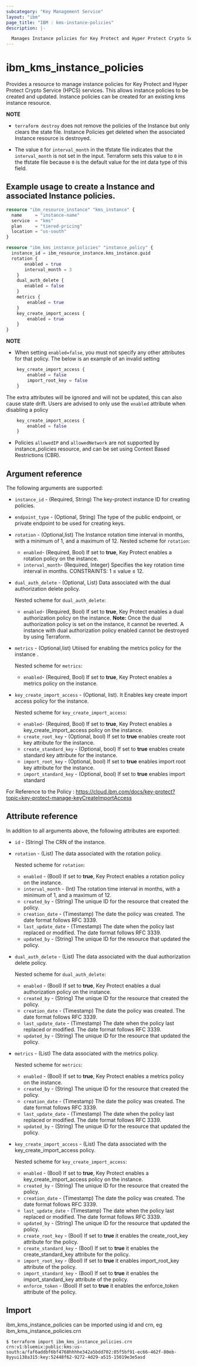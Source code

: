 ```yaml
---
subcategory: "Key Management Service"
layout: "ibm"
page_title: "IBM : kms-instance-policies"
description: |-

  Manages Instance policies for Key Protect and Hyper Protect Crypto Service (HPCS) services
---
```


# ibm_kms_instance_policies

Provides a resource to manage instance policies for Key Protect and Hyper Protect Crypto Service (HPCS) services. This allows instance policies to be created and updated. Instance policies can be created for an existing kms instance resource.

**NOTE**
- `terraform destroy` does not remove the policies of the Instance but only clears the state file. Instance Policies get deleted when the associated Instance resource is destroyed.

- The value `0` for `interval_month` in the tfstate file indicates that the `interval_month` is not set in the input. Terraform sets this value to `0` in the tfstate file because `0` is the default value for the int data type of this field.


## Example usage to create a Instance and associated Instance policies.

```terraform
resource "ibm_resource_instance" "kms_instance" {
  name     = "instance-name"
  service  = "kms"
  plan     = "tiered-pricing"
  location = "us-south"
}

resource "ibm_kms_instance_policies" "instance_policy" {
  instance_id = ibm_resource_instance.kms_instance.guid
  rotation {
       enabled = true
       interval_month = 3
    }
    dual_auth_delete {
       enabled = false
    }
    metrics {
        enabled = true
    }
    key_create_import_access {
        enabled = true
    }
}

```

**NOTE** 
- When setting `enabled=false`, you must not specify any other attributes for that policy. The below is an example of an invalid setting

```terraform
    key_create_import_access {
        enabled = false
        import_root_key = false
    }
```

The extra attributes will be ignored and will not be updated, this can also cause state drift. Users are advised to only use the `enabled` attribute when disabling a policy

```terraform
    key_create_import_access {
        enabled = false
    }
```


- Policies `allowedIP` and `allowedNetwork` are not supported by instance_policies resource, and can be set using Context Based Restrictions (CBR).
## Argument reference

The following arguments are supported:



- `instance_id` - (Required, String) The key-protect instance ID for creating policies.
- `endpoint_type` - (Optional, String) The type of the public endpoint, or private endpoint to be used for creating keys.

- `rotation` - (Optional,list) The Instance rotation time interval in months, with a minimum of 1, and a maximum of 12.
  Nested scheme for `rotation`:

    - `enabled`- (Required, Bool) If set to **true**, Key Protect enables a rotation policy on the instance.
    - `interval_month`- (Required, Integer) Specifies the key rotation time interval in months. CONSTRAINTS: 1 ≤ value ≤ 12.
- `dual_auth_delete` - (Optional, List) Data associated with the dual authorization delete policy.

    Nested scheme for `dual_auth_delete`:
    - `enabled`- (Required, Bool) If set to **true**, Key Protect enables a dual authorization policy on the instance. **Note:** Once the dual authorization policy is set on the instance, it cannot be reverted. A instance with dual authorization policy enabled cannot be destroyed by using Terraform.
- `metrics` - (Optional,list) Utiised for enabling the metrics policy for the instance . 

  Nested scheme for `metrics`:

    - `enabled`- (Required, Bool) If set to **true**, Key Protect enables a metrics policy on the instance.
- `key_create_import_access` - (Optional, list). It Enables key create import access policy for the instance.

    Nested scheme for `key_create_import_access`:

    - `enabled`- (Required, Bool) If set to **true**, Key Protect enables a key_create_import_access policy on the instance.
    - `create_root_key` - (Optional, bool) If set to **true** enables create root key attribute for the instance.
    - `create_standard_key` - (Optional, bool) If set to **true** enables create standard key attribute for the instance.
    - `import_root_key` - (Optional, bool) If set to **true** enables import root key attribute for the instance.
    - `import_standard_key` - (Optional, bool) If set to **true** enables import standard


For Reference to the Policy : https://cloud.ibm.com/docs/key-protect?topic=key-protect-manage-keyCreateImportAccess

## Attribute reference

In addition to all arguments above, the following attributes are exported:

- `id` - (String) The CRN of the instance.
- `rotation` - (List) The data associated with the rotation policy.

    Nested scheme for `rotation`:
    - `enabled` - (Bool) If set to **true**, Key Protect enables a rotation policy on the instance.
    - `interval_month` - (Int) The rotation time interval in months, with a minimum of 1, and a maximum of 12.
    - `created_by` - (String) The unique ID for the resource that created the policy.
    - `creation_date` - (Timestamp) The date the policy was created. The date format follows RFC 3339.
    - `last_update_date` - (Timestamp)  The date when the policy last replaced or modified. The date format follows RFC 3339.
    - `updated_by` - (String) The unique ID for the resource that updated the policy.

- `dual_auth_delete` - (List) The data associated with the dual authorization delete policy.

     Nested scheme for `dual_auth_delete`:
     - `enabled` - (Bool) If set to **true**, Key Protect enables a dual authorization policy on the instance.
     - `created_by` - (String) The unique ID for the resource that created the policy.
     - `creation_date` - (Timestamp) The date the policy was created. The date format follows RFC 3339.
     - `last_update_date` - (Timestamp)  The date when the policy last replaced or modified. The date format follows RFC 3339.
     - `updated_by` - (String) The unique ID for the resource that updated the policy.

- `metrics` - (List) The data associated with the metrics policy.

     Nested scheme for `metrics`:
     - `enabled` - (Bool) If set to **true**, Key Protect enables a metrics policy on the instance.
     - `created_by` - (String) The unique ID for the resource that created the policy.
     - `creation_date` - (Timestamp) The date the policy was created. The date format follows RFC 3339.
     - `last_update_date` - (Timestamp)  The date when the policy last replaced or modified. The date format follows RFC 3339.
     - `updated_by` - (String) The unique ID for the resource that updated the policy.

- `key_create_import_access` - (List) The data associated with the key_create_import_access policy.

     Nested scheme for `key_create_import_access`:
     - `enabled` - (Bool) If set to **true**, Key Protect enables a key_create_import_access policy on the instance.
     - `created_by` - (String) The unique ID for the resource that created the policy.
     - `creation_date` - (Timestamp) The date the policy was created. The date format follows RFC 3339.
     - `last_update_date` - (Timestamp)  The date when the policy last replaced or modified. The date format follows RFC 3339.
     - `updated_by` - (String) The unique ID for the resource that updated the policy.
     - `create_root_key` - (Bool) If set to **true** it enables the create_root_key attribute for the policy.
     - `create_standard_key` - (Bool) If set to **true** it enables the create_standard_key attribute for the policy.
     - `import_root_key` - (Bool) If set to **true** it enables import_root_key attribute of the policy.
     - `import_standard_key` - (Bool) If set to **true** it enables the import_standard_key attribute of the policy.
     - `enforce_token` - (Bool) If set to **true** it enables the enforce_token attribute of the policy.




## Import

ibm_kms_instance_policies can be imported using id and crn, eg ibm_kms_instance_policies.crn

```
$ terraform import ibm_kms_instance_policies.crn crn:v1:bluemix:public:kms:us-south:a/faf6addbf6bf4768hhhhe342a5bdd702:05f5bf91-ec66-462f-80eb-8yyui138a315:key:52448f62-9272-4d29-a515-15019e3e5asd
```